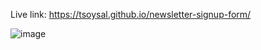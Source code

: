 Live link: https://tsoysal.github.io/newsletter-signup-form/

![image](https://github.com/tsoysal/newsletter-signup-form/assets/137247868/15019d7d-c12a-4820-b540-8f7cbe221944)
